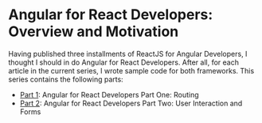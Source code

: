 # Angular for React Developers: Overview and Motivation

Having published three installments of ReactJS for Angular Developers, I thought I should in do Angular for React Developers. After all, for each article in the current series, I wrote sample code for both frameworks. This series contains the following parts:

* [Part 1](https://github.com/trider/ng-task-tutorial/tree/main/ng-task-tutorial-01 "ng-task-tutorial-01"): Angular for React Developers Part One: Routing
* [Part 2](https://github.com/trider/ng-task-tutorial/tree/main/ng-task-tutorial-2 "ng-task-tutorial-02"): Angular for React Developers Part Two: User Interaction and Forms
<!-- * [Part 3](https://github.com/trider/ng-task-tutorial/tree/main/ng-task-tutorial-3 "ng-task-tutorial-03"): Angular for React Developers Part Three:  -->